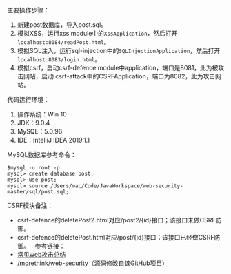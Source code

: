 主要操作步骤：

1. 新建post数据库，导入post.sql。
2. 模拟XSS，运行xss module中的`XssApplication`，然后打开`localhost:8084/readPost.html`。
3. 模拟SQL注入，运行sql-injection中的`SQLInjectionApplication`，然后打开`localhost:8083/login.html`。
4. 模拟csrf，启动csrf-defence module中application，端口是8081，此为被攻击网站，启动 csrf-attack中的CSRFApplication，端口为8082，此为攻击网站。

代码运行环境：
1. 操作系统：Win 10
2. JDK：9.0.4
3. MySQL：5.0.96
4. IDE：IntelliJ IDEA 2019.1.1


MySQL数据库参考命令：
```
$mysql -u root -p
mysql> create database post;
mysql> use post;
mysql> source /Users/mac/Code/JavaWorkspace/web-security-master/sql/post.sql;
```

CSRF模块备注：
* csrf-defence的deletePost2.html对应/post2/{id}接口；该接口未做CSRF防御。
* csrf-defence的deletePost.html对应/post/{id}接口；该接口已经做CSRF防御。
`
参考链接：
* [常见web攻击总结](https://www.cnblogs.com/morethink/p/8734103.html#CSRF)
* [/morethink/web-security](https://github.com/morethink/web-security)（源码修改自该GitHub项目）